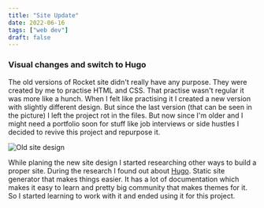 ```yaml
---
title: "Site Update"
date: 2022-06-16
tags: ["web dev"]
draft: false
---
```



### Visual changes and switch to Hugo

The old versions of Rocket site didn't really have any purpose. They were created by me to practise HTML and CSS. That practise wasn't regular it was more like a hunch.
When I felt like practising it I created a new version with slightly different design. But since the last version (that can be seen in the picture) I left the project rot in the files. But now since I'm older and I might need a portfolio soon for stuff like job interviews or side hustles I decided to revive this project and repurpose it.

![Old site design](/images/site1.jpg)

While planing the new site design I started researching other ways to build a proper site. During the research I found out about [Hugo](https://gohugo.io/). Static site generator
that makes things easier. It has a lot of documentation which makes it easy to learn and pretty big community that makes themes for it. So I started
learning to work with it and ended using it for this project.
